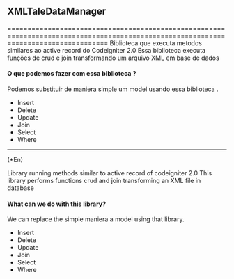 ##                                                       XMLTaleDataManager
=====================================================================================================================================
Biblioteca que executa metodos similares ao active record do Codeigniter 2.0
Essa biblioteca executa funções de crud e join transformando um arquivo XML em base de dados

#### O que podemos fazer com essa biblioteca ?
Podemos substituir de maniera simple um model usando essa biblioteca .
* Insert
* Delete
* Update
* Join
* Select
* Where

----------------------------------------------------------------------------------------------------------------------------------------
(*En)

Library running methods similar to active record of codeigniter 2.0
This library performs functions crud and join transforming an XML file in database

#### What can we do with this library?
We can replace the simple maniera a model using that library.
* Insert
* Delete
* Update
* Join
* Select
* Where


